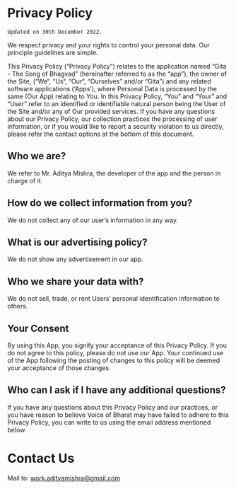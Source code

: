 # Privacy Policy
``
Updated on 30th December 2022.
``

We respect privacy and your rights to control your personal data. Our principle guidelines are simple. 

This Privacy Policy (“Privacy Policy”) relates to the application named “Gita - The Song of Bhagvad” (hereinafter referred to as the “app”), the owner of the Site, (“We“, “Us“, “Our“, “Ourselves” and/or  “Gita”) and any related software applications (‘Apps’), where Personal Data is processed by the same (Our App) relating to You. In this Privacy Policy, “You” and “Your” and “User” refer to an identified or identifiable natural person being the User of the Site and/or any of Our provided services. If you have any questions about our Privacy Policy, our collection practices the processing of user information, or if you would like to report a security violation to us directly, please refer the contact options at the bottom of this document. 

## Who we are?
We refer to Mr. Aditya Mishra, the developer of the app and the person in charge of it.
 
## How do we collect information from you?
We do not collect any of our user’s information in any way.

## What is our advertising policy?
We do not show any advertisement in our app.

## Who we share your data with?
We do not sell, trade, or rent Users’ personal identification information to others. 

## Your Consent
By using this App, you signify your acceptance of this Privacy Policy. If you do not agree to this policy, please do not use our App. Your continued use of the App following the posting of changes to this policy will be deemed your acceptance of those changes.

## Who can I ask if I have any additional questions?
If you have any questions about this Privacy Policy and our practices, or you have reason to believe Voice of Bharat may have failed to adhere to this Privacy Policy, you can write to us using the email address mentioned below.

# Contact Us

Mail to: work.adityamishra@gmail.com






